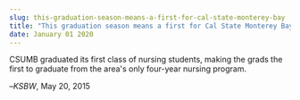 ```yaml
---
slug: this-graduation-season-means-a-first-for-cal-state-monterey-bay
title: "This graduation season means a first for Cal State Monterey Bay"
date: January 01 2020
---
```


<p>CSUMB graduated its first class of nursing students, making the grads the first to graduate from the area's only four&#45;year nursing program.
</p><p>–<em>KSBW</em>, May 20, 2015
</p>
